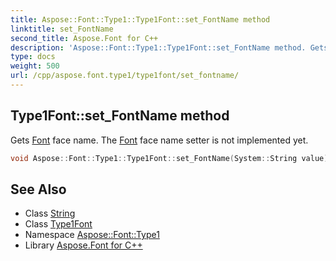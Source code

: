 ```yaml
---
title: Aspose::Font::Type1::Type1Font::set_FontName method
linktitle: set_FontName
second_title: Aspose.Font for C++
description: 'Aspose::Font::Type1::Type1Font::set_FontName method. Gets Font face name. The Font face name setter is not implemented yet in C++.'
type: docs
weight: 500
url: /cpp/aspose.font.type1/type1font/set_fontname/
---
```

## Type1Font::set_FontName method


Gets [Font](../../../aspose.font/font/) face name. The [Font](../../../aspose.font/font/) face name setter is not implemented yet.

```cpp
void Aspose::Font::Type1::Type1Font::set_FontName(System::String value) override
```

## See Also

* Class [String](../../../system/string/)
* Class [Type1Font](../)
* Namespace [Aspose::Font::Type1](../../)
* Library [Aspose.Font for C++](../../../)
